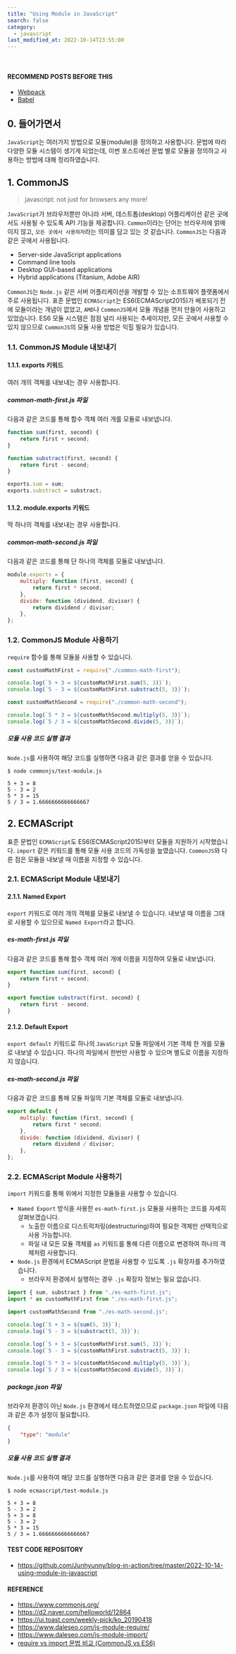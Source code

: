 ```yaml
---
title: "Using Module in JavaScript"
search: false
category:
  - javascript
last_modified_at: 2022-10-14T23:55:00
---
```


<br>

#### RECOMMEND POSTS BEFORE THIS

* [Webpack][webpack-link]
* [Babel][babel-link]

## 0. 들어가면서

`JavaScript`는 여러가지 방법으로 모듈(module)을 정의하고 사용합니다. 
문법에 따라 다양한 모듈 시스템이 생기게 되었는데, 이번 포스트에선 문법 별로 모듈을 정의하고 사용하는 방법에 대해 정리하였습니다. 

## 1. CommonJS

> javascript: not just for browsers any more!

`JavaScript`가 브라우저뿐만 아니라 서버, 데스트톱(desktop) 어플리케이션 같은 곳에서도 사용될 수 있도록 API 기능을 제공합니다. 
`Common`이라는 단어는 브라우저에 얽매이지 않고, `모든 곳에서 사용하자`라는 의미를 담고 있는 것 같습니다. 
`CommonJS`는 다음과 같은 곳에서 사용됩니다. 

* Server-side JavaScript applications
* Command line tools
* Desktop GUI-based applications
* Hybrid applications (Titanium, Adobe AIR)

`CommonJS`는 `Node.js` 같은 서버 어플리케이션을 개발할 수 있는 소프트웨어 플랫폼에서 주로 사용됩니다. 
표준 문법인 `ECMAScript`는 ES6(ECMAScript2015)가 배포되기 전에 모듈이라는 개념이 없었고, `AMD`나 `CommonJS`에서 모듈 개념을 먼저 만들어 사용하고 있었습니다. 
ES6 모듈 시스템은 점점 널리 사용되는 추세이지만, 모든 곳에서 사용할 수 있지 않으므로 `CommonJS`의 모듈 사용 방법은 익힐 필요가 있습니다. 

### 1.1. CommonJS Module 내보내기

#### 1.1.1. exports 키워드

여러 개의 객체를 내보내는 경우 사용합니다. 

##### common-math-first.js 파일

다음과 같은 코드를 통해 함수 객체 여러 개를 모듈로 내보냅니다. 

```javascript
function sum(first, second) {
    return first + second;
}

function substract(first, second) {
    return first - second;
}

exports.sum = sum;
exports.substract = substract;
```

#### 1.1.2. module.exports 키워드

딱 하나의 객체를 내보내는 경우 사용합니다. 

##### common-math-second.js 파일

다음과 같은 코드를 통해 단 하나의 객체를 모듈로 내보냅니다. 

```javascript
module.exports = {
    multiply: function (first, second) {
        return first * second;
    },
    divide: function (dividend, divisor) {
        return dividend / divisor;
    },
};
```

### 1.2. CommonJS Module 사용하기

`require` 함수를 통해 모듈을 사용할 수 있습니다. 

```javascript
const customMathFirst = require("./common-math-first");

console.log(`5 + 3 = ${customMathFirst.sum(5, 3)}`);
console.log(`5 - 3 = ${customMathFirst.substract(5, 3)}`);

const customMathSecond = require("./common-math-second");

console.log(`5 * 3 = ${customMathSecond.multiply(5, 3)}`);
console.log(`5 / 3 = ${customMathSecond.divide(5, 3)}`);
```

##### 모듈 사용 코드 실행 결과

`Node.js`를 사용하여 해당 코드를 실행하면 다음과 같은 결과를 얻을 수 있습니다. 

```
$ node commonjs/test-module.js

5 + 3 = 8
5 - 3 = 2
5 * 3 = 15
5 / 3 = 1.6666666666666667
```

## 2. ECMAScript

표준 문법인 `ECMAScript`도 ES6(ECMAScript2015)부터 모듈을 지원하기 시작했습니다. 
`import` 같은 키워드를 통해 모듈 사용 코드의 가독성을 높였습니다. 
`CommonJS`와 다른 점은 모듈을 내보낼 때 이름을 지정할 수 있습니다. 

### 2.1. ECMAScript Module 내보내기

#### 2.1.1. Named Export

`export` 키워드로 여러 개의 객체를 모듈로 내보낼 수 있습니다. 
내보낼 때 이름을 그대로 사용할 수 있으므로 `Named Export`라고 합니다. 

##### es-math-first.js 파일

다음과 같은 코드를 통해 함수 객체 여러 개에 이름을 지정하여 모듈로 내보냅니다. 

```javascript
export function sum(first, second) {
    return first + second;
}

export function substract(first, second) {
    return first - second;
}
```

#### 2.1.2. Default Export

`export default` 키워드로 하나의 `JavaScript` 모듈 파일에서 기본 객체 한 개를 모듈로 내보낼 수 있습니다. 
하나의 파일에서 한번만 사용할 수 있으며 별도로 이름을 지정하지 않습니다. 

##### es-math-second.js 파일

다음과 같은 코드를 통해 모듈 파일의 기본 객체를 모듈로 내보냅니다. 

```javascript
export default {
    multiply: function (first, second) {
        return first * second;
    },
    divide: function (dividend, divisor) {
        return dividend / divisor;
    },
};
```

### 2.2. ECMAScript Module 사용하기

`import` 키워드를 통해 위에서 지정한 모듈들을 사용할 수 있습니다. 

* `Named Export` 방식을 사용한 `es-math-first.js` 모듈을 사용하는 코드를 자세히 살펴보겠습니다. 
    * 노출한 이름으로 디스트럭처링(destructuring)하여 필요한 객체만 선택적으로 사용 가능합니다.
    * 파일 내 모든 모듈 객체를 `as` 키워드를 통해 다른 이름으로 변경하여 하나의 객체처럼 사용합니다.
* `Node.js` 환경에서 ECMAScript 문법을 사용할 수 있도록 `.js` 확장자를 추가하였습니다.
    * 브라우저 환경에서 실행하는 경우 `.js` 확장자 정보는 필요 없습니다.

```javascript
import { sum, substract } from "./es-math-first.js";
import * as customMathFirst from "./es-math-first.js";

import customMathSecond from "./es-math-second.js";

console.log(`5 + 3 = ${sum(5, 3)}`);
console.log(`5 - 3 = ${substract(5, 3)}`);

console.log(`5 + 3 = ${customMathFirst.sum(5, 3)}`);
console.log(`5 - 3 = ${customMathFirst.substract(5, 3)}`);

console.log(`5 * 3 = ${customMathSecond.multiply(5, 3)}`);
console.log(`5 / 3 = ${customMathSecond.divide(5, 3)}`);
```

##### package.json 파일

브라우저 환경이 아닌 `Node.js` 환경에서 테스트하였으므로 `package.json` 파일에 다음과 같은 추가 설정이 필요합니다. 

```json
{
    "type": "module"
}
```

##### 모듈 사용 코드 실행 결과

`Node.js`를 사용하여 해당 코드를 실행하면 다음과 같은 결과를 얻을 수 있습니다. 

```
$ node ecmascript/test-module.js

5 + 3 = 8
5 - 3 = 2
5 + 3 = 8
5 - 3 = 2
5 * 3 = 15
5 / 3 = 1.6666666666666667
```

#### TEST CODE REPOSITORY

* <https://github.com/Junhyunny/blog-in-action/tree/master/2022-10-14-using-module-in-javascript>

#### REFERENCE

* <https://www.commonjs.org/>
* <https://d2.naver.com/helloworld/12864>
* <https://ui.toast.com/weekly-pick/ko_20190418>
* <https://www.daleseo.com/js-module-require/>
* <https://www.daleseo.com/js-module-import/>
* [require vs import 문법 비교 (CommonJS vs ES6)][require-vs-import-link]

[webpack-link]: https://junhyunny.github.io/information/webpack/
[babel-link]: https://junhyunny.github.io/information/babel/

[require-vs-import-link]: https://inpa.tistory.com/entry/NODE-%F0%9F%93%9A-require-%E2%9A%94%EF%B8%8F-import-CommonJs%EC%99%80-ES6-%EC%B0%A8%EC%9D%B4-1